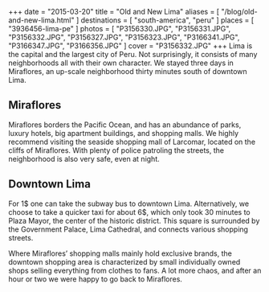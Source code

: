 +++
date    = "2015-03-20"
title   = "Old and New Lima"
aliases = [ "/blog/old-and-new-lima.html" ]
destinations = [ "south-america", "peru" ]
places  = [ "3936456-lima-pe" ]
photos  = [
  "P3156330.JPG", "P3156331.JPG", "P3156332.JPG", "P3156327.JPG",  "P3156323.JPG",
  "P3166341.JPG", "P3166347.JPG", "P3166356.JPG"
]
cover = "P3156332.JPG"
+++
Lima is the capital and the largest city of Peru. Not surprisingly, it consists of many neighborhoods all with their own character. We stayed three days in Miraflores, an up-scale neighborhood thirty minutes south of downtown Lima.
<!--more-->

## Miraflores
Miraflores borders the Pacific Ocean, and has an abundance of parks, luxury hotels, big apartment buildings, and shopping malls. We highly recommend visiting the seaside shopping mall of Larcomar, located on the cliffs of Miraflores. With plenty of police patroling the streets, the neighborhood is also very safe, even at night.

## Downtown Lima
For 1$ one can take the subway bus to downtown Lima. Alternatively, we choose to take a quicker taxi for about 6$, which only took 30 minutes to Plaza Mayor, the center of the historic district. This square is surrounded by the Government Palace, Lima Cathedral, and connects various shopping streets.

Where Miraflores’ shopping malls mainly hold exclusive brands, the downtown shopping area is characterized by small individually owned shops selling everything from clothes to fans. A lot more chaos, and after an hour or two we were happy to go back to Miraflores.
